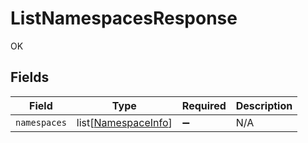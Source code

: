 # ListNamespacesResponse

OK


## Fields

| Field                                                       | Type                                                        | Required                                                    | Description                                                 |
| ----------------------------------------------------------- | ----------------------------------------------------------- | ----------------------------------------------------------- | ----------------------------------------------------------- |
| `namespaces`                                                | list[[NamespaceInfo](../../models/shared/namespaceinfo.md)] | :heavy_minus_sign:                                          | N/A                                                         |